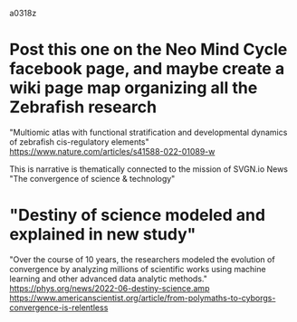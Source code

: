 a0318z

# Post this one on the Neo Mind Cycle facebook page, and maybe create a wiki page map organizing all the Zebrafish research
"Multiomic atlas with functional stratification and developmental dynamics of zebrafish cis-regulatory elements"
https://www.nature.com/articles/s41588-022-01089-w

This is narrative is thematically connected to the mission of SVGN.io News "The convergence of science & technology"
# "Destiny of science modeled and explained in new study"
"Over the course of 10 years, the researchers modeled the evolution of convergence by analyzing millions of scientific works using machine learning and other advanced data analytic methods."
https://phys.org/news/2022-06-destiny-science.amp
https://www.americanscientist.org/article/from-polymaths-to-cyborgs-convergence-is-relentless